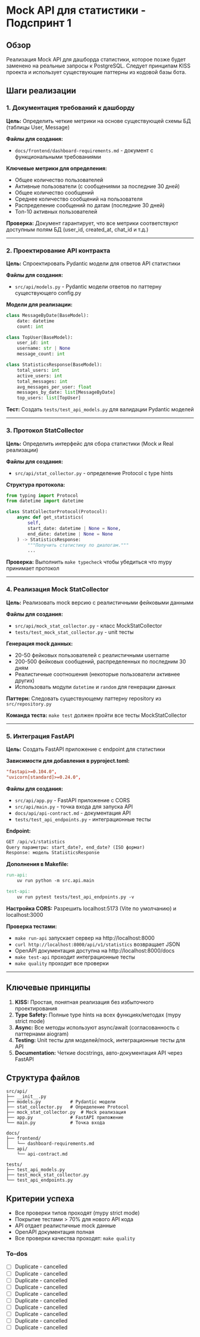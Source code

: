 <!-- 0eae495d-1f83-4984-b227-1ba3b03344b0 af2a05d9-9982-48d0-ac0d-897fdb7ffc20 -->
# Mock API для статистики - Подспринт 1

## Обзор

Реализация Mock API для дашборда статистики, которое позже будет заменено на реальные запросы к PostgreSQL. Следует принципам KISS проекта и использует существующие паттерны из кодовой базы бота.

## Шаги реализации

### 1. Документация требований к дашборду

**Цель:** Определить четкие метрики на основе существующей схемы БД (таблицы User, Message)

**Файлы для создания:**

- `docs/frontend/dashboard-requirements.md` - документ с функциональными требованиями

**Ключевые метрики для определения:**

- Общее количество пользователей
- Активные пользователи (с сообщениями за последние 30 дней)
- Общее количество сообщений
- Среднее количество сообщений на пользователя
- Распределение сообщений по датам (последние 30 дней)
- Топ-10 активных пользователей

**Проверка:** Документ гарантирует, что все метрики соответствуют доступным полям БД (user_id, created_at, chat_id и т.д.)

---

### 2. Проектирование API контракта

**Цель:** Спроектировать Pydantic модели для ответов API статистики

**Файлы для создания:**

- `src/api/models.py` - Pydantic модели ответов по паттерну существующего config.py

**Модели для реализации:**

```python
class MessageByDate(BaseModel):
    date: datetime
    count: int

class TopUser(BaseModel):
    user_id: int
    username: str | None
    message_count: int

class StatisticsResponse(BaseModel):
    total_users: int
    active_users: int
    total_messages: int
    avg_messages_per_user: float
    messages_by_date: list[MessageByDate]
    top_users: list[TopUser]
```

**Тест:** Создать `tests/test_api_models.py` для валидации Pydantic моделей

---

### 3. Протокол StatCollector

**Цель:** Определить интерфейс для сбора статистики (Mock и Real реализации)

**Файлы для создания:**

- `src/api/stat_collector.py` - определение Protocol с type hints

**Структура протокола:**

```python
from typing import Protocol
from datetime import datetime

class StatCollectorProtocol(Protocol):
    async def get_statistics(
        self,
        start_date: datetime | None = None,
        end_date: datetime | None = None
    ) -> StatisticsResponse:
        """Получить статистику по диалогам."""
        ...
```

**Проверка:** Выполнить `make typecheck` чтобы убедиться что mypy принимает протокол

---

### 4. Реализация Mock StatCollector

**Цель:** Реализовать mock версию с реалистичными фейковыми данными

**Файлы для создания:**

- `src/api/mock_stat_collector.py` - класс MockStatCollector
- `tests/test_mock_stat_collector.py` - unit тесты

**Генерация mock данных:**

- 20-50 фейковых пользователей с реалистичными username
- 200-500 фейковых сообщений, распределенных по последним 30 дням
- Реалистичные соотношения (некоторые пользователи активнее других)
- Использовать модули `datetime` и `random` для генерации данных

**Паттерн:** Следовать существующему паттерну repository из `src/repository.py`

**Команда теста:** `make test` должен пройти все тесты MockStatCollector

---

### 5. Интеграция FastAPI

**Цель:** Создать FastAPI приложение с endpoint для статистики

**Зависимости для добавления в pyproject.toml:**

```toml
"fastapi>=0.104.0",
"uvicorn[standard]>=0.24.0",
```

**Файлы для создания:**

- `src/api/app.py` - FastAPI приложение с CORS
- `src/api/main.py` - точка входа для запуска API
- `docs/api/api-contract.md` - документация API
- `tests/test_api_endpoints.py` - интеграционные тесты

**Endpoint:**

```python
GET /api/v1/statistics
Query параметры: start_date?, end_date? (ISO формат)
Response: модель StatisticsResponse
```

**Дополнения в Makefile:**

```makefile
run-api:
    uv run python -m src.api.main

test-api:
    uv run pytest tests/test_api_endpoints.py -v
```

**Настройка CORS:** Разрешить localhost:5173 (Vite по умолчанию) и localhost:3000

**Проверка тестами:**

- `make run-api` запускает сервер на http://localhost:8000
- `curl http://localhost:8000/api/v1/statistics` возвращает JSON
- OpenAPI документация доступна на http://localhost:8000/docs
- `make test-api` проходит интеграционные тесты
- `make quality` проходит все проверки

---

## Ключевые принципы

1. **KISS:** Простая, понятная реализация без избыточного проектирования
2. **Type Safety:** Полные type hints на всех функциях/методах (mypy strict mode)
3. **Async:** Все методы используют async/await (согласованность с паттернами aiogram)
4. **Testing:** Unit тесты для моделей/mock, интеграционные тесты для API
5. **Documentation:** Четкие docstrings, авто-документация API через FastAPI

## Структура файлов

```
src/api/
├── __init__.py
├── models.py           # Pydantic модели
├── stat_collector.py   # Определение Protocol
├── mock_stat_collector.py  # Mock реализация
├── app.py              # FastAPI приложение
└── main.py             # Точка входа

docs/
├── frontend/
│   └── dashboard-requirements.md
└── api/
    └── api-contract.md

tests/
├── test_api_models.py
├── test_mock_stat_collector.py
└── test_api_endpoints.py
```

## Критерии успеха

- Все проверки типов проходят (mypy strict mode)
- Покрытие тестами > 70% для нового API кода
- API отдает реалистичные mock данные
- OpenAPI документация полная
- Все проверки качества проходят: `make quality`

### To-dos

- [ ] Duplicate - cancelled
- [ ] Duplicate - cancelled
- [ ] Duplicate - cancelled
- [ ] Duplicate - cancelled
- [ ] Duplicate - cancelled
- [ ] Duplicate - cancelled
- [ ] Duplicate - cancelled
- [ ] Duplicate - cancelled
- [ ] Duplicate - cancelled
- [ ] Duplicate - cancelled